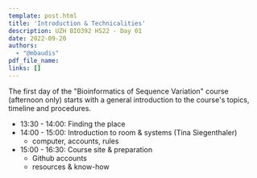 ```yaml
---
template: post.html
title: 'Introduction & Technicalities'
description: UZH BIO392 HS22 - Day 01
date: 2022-09-20
authors:
  - "@mbaudis"
pdf_file_name: 
links: []
---
```


The first day of the "Bioinformatics of Sequence Variation" course (afternoon only)
starts with a general introduction to the course's topics, timeline and
procedures.

<!--more-->

* 13:30 - 14:00: Finding the place
* 14:00 - 15:00: Introduction to room & systems (Tina Siegenthaler)
    - computer, accounts, rules
* 15:00 - 16:30: Course site & preparation
    - Github accounts
    - resources & know-how
